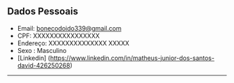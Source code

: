 ## Dados Pessoais 
- Email: bonecodoido339@gmail.com
- CPF: XXXXXXXXXXXXXXXX
- Endereço: XXXXXXXXXXXXXX XXXXX
- Sexo : Masculino 
- [Linkedin] (https://www.linkedin.com/in/matheus-junior-dos-santos-david-426250268)
---

